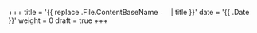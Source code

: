 +++
title = '{{ replace .File.ContentBaseName `-` ` ` | title }}'
date = '{{ .Date }}'
weight = 0
draft = true
+++